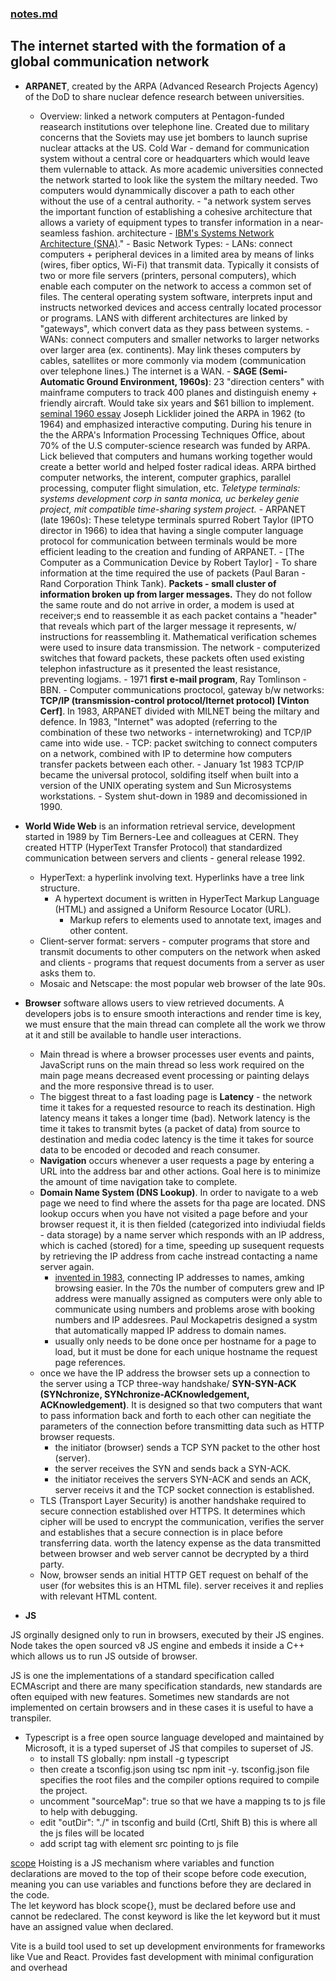 ### [notes.md](./notes.md) <br/>

## The internet started with the formation of a global communication network

- **ARPANET**, created by the ARPA (Advanced Research Projects Agency) of the DoD to share nuclear defence research between universities.
  - Overview: linked a network computers at Pentagon-funded reasearch institutions over telephone line.
    Created due to military concerns that the Soviets may use jet bombers to launch suprise nuclear attacks at the US.
    Cold War - demand for communication system without a central core or headquarters which would leave them vulernable to attack.
    As more academic universities connected the network started to look like the system the miltary needed.
    Two computers would dynammically discover a path to each other without the use of a central authority. - "a network system serves the important function of establishing a cohesive architecture that allows a variety of equipment types to transfer information in a near-seamless fashion. architecture - [IBM's Systems Network Architecture (SNA)](https://www.ibm.com/docs/en/zos-basic-skills?topic=implementation-what-is-systems-network-architecture-sna)." - Basic Network Types: - LANs: connect computers + peripheral devices in a limited area by means of links (wires, fiber optics, Wi-Fi) that transmit data.
    Typically it consists of two or more file servers (printers, personal computers), which enable each computer on the network to access a common set of files.
    The centeral operating system software, interprets input and instructs networked devices and access centrally located processor or programs.
    LANS with different architectures are linked by "gateways", which convert data as they pass between systems. - WANs: connect computers and smaller networks to larger networks over larger area (ex. continents).
    May link theses computers by cables, satellites or more commonly via modem (communication over telephone lines.) The internet is a WAN. - **SAGE (Semi-Automatic Ground Environment, 1960s)**: 23 "direction centers" with mainframe computers to track 400 planes and distinguish enemy + friendly aircraft.
    Would take six years and $61 billion to implement. [seminal 1960 essay](https://www.merriam-webster.com/dictionary/seminal)
    Joseph Licklider joined the ARPA in 1962 (to 1964) and emphasized interactive computing.
    During his tenure in the the ARPA's Information Processing Techniques Office, about 70% of the U.S computer-science research was funded by ARPA.
    Lick believed that computers and humans working together would create a better world and helped foster radical ideas.
    ARPA birthed computer networks, the interent, computer graphics, parallel processing, computer flight simulation, etc.
    _Teletype terminals: systems development corp in santa monica, uc berkeley genie project, mit compatible time-sharing system project._ - ARPANET (late 1960s): These teletype terminals spurred Robert Taylor (IPTO director in 1966) to idea that having a single computer language protocol for communication between terminals would be more efficient leading to the creation and funding of ARPANET. - [The Computer as a Communication Device by Robert Taylor] - To share information at the time required the use of packets (Paul Baran - Rand Corporation Think Tank). **Packets - small cluster of information broken up from larger messages.** They do not follow the same route and do not arrive in order, a modem is used at receiver;s end to reassemble it as each packet contains a "header" that reveals which part of the larger message it represents, w/ instructions for reassembling it. Mathematical verification schemes were used to insure data transmission. The network - computerized switches that foward packets, these packets often used existing telephon infastructure as it presented the least resistance, preventing logjams. - 1971 **first e-mail program**, Ray Tomlinson - BBN. - Computer communications proctocol, gateway b/w networks: **TCP/IP (transmission-control protocol/Iternet protocol) [Vinton Cerf]**. In 1983, ARPANET divided with MILNET being the miltary and defence. In 1983, "Internet" was adopted (referring to the combination of these two networks - internetwroking) and TCP/IP came into wide use. - TCP: packet switching to connect computers on a network, combined with IP to determine how computers transfer packets between each other. - January 1st 1983 TCP/IP became the universal protocol, soldifing itself when built into a version of the UNIX operating system and Sun Microsystems workstations. - System shut-down in 1989 and decomissioned in 1990.
- **World Wide Web** is an information retrieval service, development started in 1989 by Tim Berners-Lee and colleagues at CERN. They created HTTP (HyperText Transfer Protocol) that standardized communication between servers and clients - general release 1992.
  - HyperText: a hyperlink involving text. Hyperlinks have a tree link structure.
    - A hypertext document is written in HyperTect Markup Language (HTML) and assigned a Uniform Resource Locator (URL).
      - Markup refers to elements used to annotate text, images and other content. 
  - Client-server format: servers - computer programs that store and transmit documents to other computers on the network when asked and clients - programs that request documents from a server as user asks them to.
  - Mosaic and Netscape: the most popular web browser of the late 90s.
- **Browser** software allows users to view retrieved documents. A developers jobs is to ensure smooth interactions and render time is key, we must ensure that the main thread can complete all the work we throw at it and still be available to handle user interactions.
  - Main thread is where a browser processes user events and paints, JavaScript runs on the main thread so less work required on the main page means decreased event processing or painting delays and the more responsive thread is to user.
  - The biggest threat to a fast loading page is **Latency** - the network time it takes for a requested resource to reach its destination. High latency means it takes a longer time (bad). Network latency is the time it takes to transmit bytes (a packet of data) from source to destination and media codec latency is the time it takes for source data to be encoded or decoded and reach consumer.
  - **Navigation** occurs whenever a user requests a page by entering a URL into the address bar and other actions. Goal here is to minimize the amount of time navigation take to complete.
  - **Domain Name System (DNS Lookup)**. In order to navigate to a web page we need to find where the assets for tha page are located. DNS lookup occurs when you have not visited a page before and your browser request it, it is then fielded (categorized into indiviudal fields - data storage) by a name server which responds with an IP address, which is cached (stored) for a time, speeding up susequent requests by retrieving the IP address from cache instread contacting a name server again.
    - [invented in 1983](https://runcloud.io/blog/what-is-dns), connecting IP addresses to names, amking browsing easier. In the 70s the number of computers grew and IP address were manually assigned as computers were only able to communicate using numbers and problems arose with booking numbers and IP addesrees. Paul Mockapetris designed a systm that automatically mapped IP address to domain names.
    - usually only needs to be done once per hostname for a page to load, but it must be done for each unique hostname the request page references.
  - once we have the IP address the browser sets up a connection to the server using a TCP three-way handshake/ **SYN-SYN-ACK (SYNchronize, SYNchronize-ACKnowledgement, ACKnowledgement)**. It is designed so that two computers that want to pass information back and forth to each other can negitiate the parameters of the connection before transmitting data such as HTTP browser requests.
    - the initiator (browser) sends a TCP SYN packet to the other host (server).
    - the server receives the SYN and sends back a SYN-ACK.
    - the initiator receives the servers SYN-ACK and sends an ACK, server receivs it and the TCP socket connection is established.
  - TLS (Transport Layer Security) is another handshake required to secure connection established over HTTPS. It determines which cipher will be used to encrypt the communication, verifies the server and establishes that a secure connection is in place before transferring data. worth the latency expense as the data transmitted between browser and web server cannot be decrypted by a third party.
  - Now, browser sends an initial HTTP GET request on behalf of the user (for websites this is an HTML file). server receives it and replies with relevant HTML content.

- **JS**

JS orginally designed only to run in browsers, executed by their JS engines. Node takes the open sourced v8 JS engine and embeds it inside a C++ which allows us to run JS outside of browser.  

JS is one the implementations of a standard specification called ECMAscript and there are many specification standards, new standards are often equiped with new features. Sometimes new standards are not implemented on certain browsers and in these cases it is useful to have a transpiler.
  - Typescript is a free open source language developed and maintained by Microsoft, it is a typed superset of JS that compiles to superset of JS. 
    - to install TS globally: npm install -g typescript
    - then create a tsconfig.json using tsc npm init -y. tsconfig.json file specifies the root files and the compiler options required to compile the project.
    - uncomment "sourceMap": true so that we have a mapping ts to js file to help with debugging.  
    - edit "outDir": "./" in tsconfig and build (Crtl, Shift B) this is where all the js files will be located
    - add script tag with element src pointing to js file

[scope](https://www.bing.com/ck/a?!&&p=fad073e775c153c8374c650a4d87bbedd99e24c79d2f89759019ce2e38c725e0JmltdHM9MTczOTQwNDgwMA&ptn=3&ver=2&hsh=4&fclid=0d5c47c3-0a99-637d-1c53-532e0b1d62e0&psq=js+functional+scope&u=a1aHR0cHM6Ly9kZXZlbG9wZXIubW96aWxsYS5vcmcvZW4tVVMvZG9jcy9HbG9zc2FyeS9TY29wZQ&ntb=1)
Hoisting is a JS mechanism where variables and function declarations are moved to the top of their scope before code execution, meaning you can use variables and functions before they are declared in the code. <br/>
The let keyword has block scope{}, must be declared before use and cannot be redeclared. 
The const keyword is like the let keyword but it must have an assigned value when declared. 

Vite is a build tool used to set up development environments for frameworks like Vue and React. Provides fast development with minimal configuration and overhead